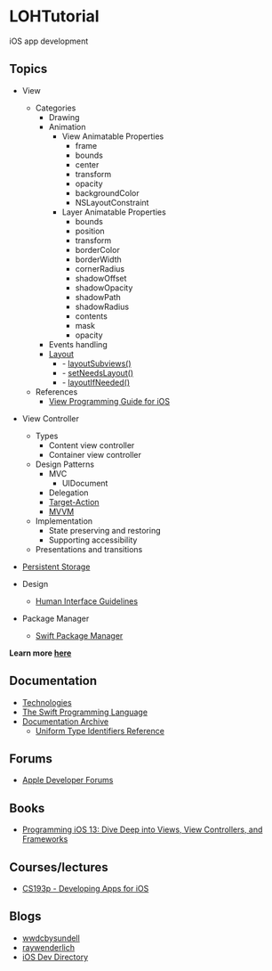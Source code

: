 # LOHTutorial

iOS app development

## Topics

* View
  - Categories
    * Drawing
    * Animation
      - View Animatable Properties
        * frame
        * bounds
        * center
        * transform
        * opacity
        * backgroundColor
        * NSLayoutConstraint
      - Layer Animatable Properties
        * bounds
        * position
        * transform
        * borderColor
        * borderWidth
        * cornerRadius
        * shadowOffset
        * shadowOpacity
        * shadowPath
        * shadowRadius
        * contents
        * mask
        * opacity
    * Events handling
    * [Layout](https://github.com/LockedOutofHeaven/LOHTutorial/wiki/Layout)
      - \- [layoutSubviews()]()
      - \- [setNeedsLayout()]()
      - \- [layoutIfNeeded()]()
  - References
    * [View Programming Guide for iOS](https://developer.apple.com/library/archive/documentation/WindowsViews/Conceptual/ViewPG_iPhoneOS/Introduction/Introduction.html#//apple_ref/doc/uid/TP40009503-CH1-SW2)
* View Controller
  - Types
    * Content view controller
    * Container view controller
  - Design Patterns
    * MVC
      - UIDocument
    - Delegation
    - [Target-Action](https://developer.apple.com/library/archive/documentation/General/Conceptual/Devpedia-CocoaApp/TargetAction.html#//apple_ref/doc/uid/TP40009071-CH3)
    - [MVVM](https://www.raywenderlich.com/34-design-patterns-by-tutorials-mvvm)
  - Implementation
    * State preserving and restoring
    * Supporting accessibility
  - Presentations and transitions
  
  
* [Persistent Storage](https://github.com/LockedOutofHeaven/LOHTutorial/wiki/Persistent-Storage)
* Design
  - [Human Interface Guidelines](https://developer.apple.com/design/human-interface-guidelines/)
* Package Manager
  - [Swift Package Manager](https://swift.org/package-manager/)

**Learn more [here](https://github.com/LockedOutofHeaven/LOHTutorial/wiki)**

## Documentation

* [Technologies](https://developer.apple.com/documentation/technologies)
* [The Swift Programming Language](https://docs.swift.org/swift-book/)
* [Documentation Archive](https://developer.apple.com/library/archive/navigation/)
  - [Uniform Type Identifiers Reference](https://developer.apple.com/library/archive/documentation/Miscellaneous/Reference/UTIRef/Introduction/Introduction.html#//apple_ref/doc/uid/TP40009257)

## Forums

* [Apple Developer Forums](https://developer.apple.com/forums/)

## Books

* [Programming iOS 13: Dive Deep into Views, View Controllers, and Frameworks](https://www.amazon.com/Programming-iOS-13-Controllers-Frameworks/dp/1492074616)

## Courses/lectures

* [CS193p - Developing Apps for iOS](https://cs193p.sites.stanford.edu/)

## Blogs

* [wwdcbysundell](https://wwdcbysundell.com/)
* [raywenderlich](https://www.raywenderlich.com/ios/articles)
* [ iOS Dev Directory](https://iosdevdirectory.com/)